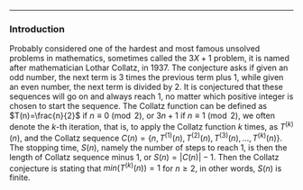 ***
### Introduction
Probably considered one of the hardest and most famous unsolved problems in mathematics, sometimes called the $3X+1$ problem, it is named after mathematician Lothar Collatz, in 1937. The conjecture asks if given an odd number, the next term is 3 times the previous term plus 1, while given an even number, the next term is divided by 2. It is conjectured that these sequences will go on and always reach 1, no matter which positive integer is chosen to start the sequence.
The Collatz function can be defined as $T(n)=\frac{n}{2}$ if $n \equiv 0 \pmod{2}$, or $3n+1$ if $n\equiv 1 \pmod{2}$, we often denote the $k$-th iteration, that is, to apply the Collatz function $k$ times, as $T^{(k)}(n)$, and the Collatz sequence 
$C(n)=\lbrace n, T^{(1)}(n), T^{(2)}(n), T^{(3)}(n), ... , T^{(k)}(n) \rbrace.$
The stopping time, $S(n)$, namely the number of steps to reach 1, is then the length of Collatz sequence minus 1, or $S(n)=|C(n)|-1$. Then the Collatz conjecture is stating that $min(T^{(k)}(n))=1$ for $n\geq2$, in other words, $S(n)$ is finite.


<p/><html lang="en"><head><meta http-equiv="content-type" content="text/html; charset=utf-8"><script type="text/javascript" charset="utf-8" src="https://cdn.mathjax.org/mathjax/latest/MathJax.js?config=TeX-AMS-MML_HTMLorMML,https://vincenttam.github.io/javascripts/MathJaxLocal.js"></script></head>
